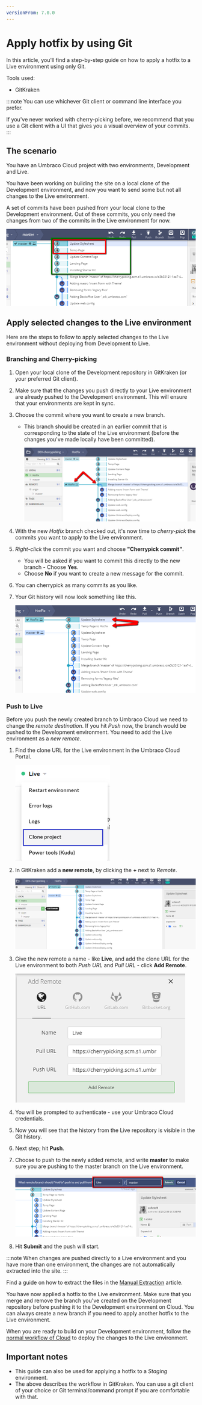 ```yaml
---
versionFrom: 7.0.0
---
```


# Apply hotfix by using Git

In this article, you'll find a step-by-step guide on how to apply a hotfix to a Live environment using only Git.

Tools used:

* GitKraken

:::note
You can use whichever Git client or command line interface you prefer.

If you've never worked with cherry-picking before, we recommend that you use a Git client with a UI that gives you a visual overview of your commits.
:::

## The scenario

You have an Umbraco Cloud project with two environments, Development and Live.

You have been working on building the site on a local clone of the Development environment, and now you want to send some but not all changes to the Live environment.

A set of commits have been pushed from your local clone to the Development environment. Out of these commits, you only need the changes from two of the commits in the Live environment for now.

![Commits](images/commits-for-cherry.png)

## Apply selected changes to the Live environment

Here are the steps to follow to apply selected changes to the Live environment without deploying from Development to Live.

### Branching and Cherry-picking

1. Open your local clone of the Development repository in GitKraken (or your preferred Git client).
2. Make sure that the changes you push directly to your Live environment are already pushed to the Development environment. This will ensure that your environments are kept in sync.
3. Choose the commit where you want to create a new branch.
    * This branch should be created in an earlier commit that is corresponding to the state of the Live environment (before the changes you've made locally have been committed).

        ![Creating new branch](images/create-branch.png)

4. With the new _Hotfix_ branch checked out, it's now time to _cherry-pick_ the commits you want to apply to the Live environment.
5. _Right-click_ the commit you want and choose **"Cherrypick commit"**.
    * You will be asked if you want to commit this directly to the new branch - Choose **Yes**.
    * Choose **No** if you want to create a new message for the commit.
6. You can cherrypick as many commits as you like.
7. Your Git history will now look something like this.

    ![Cherrypicking](images/cherry-picked-commits.png)

### Push to Live

Before you push the newly created branch to Umbraco Cloud we need to change the _remote destination_. If you hit _Push_ now, the branch would be pushed to the Development environment. You need to add the Live environment as a _new remote_.

1. Find the clone URL for the Live environment in the Umbraco Cloud Portal.

    ![Live Clone URL](images/live-clone-URL_v10.png)

2. In GitKraken add a **new remote**, by clicking the **+** next to _Remote_.

    ![Add new remote](images/add-remote.png)

3. Give the new remote a name - like **Live**, and add the clone URL for the Live environment to both _Push URL_ and _Pull URL_ - click **Add Remote**.

    ![Add Live as remote](images/live-remote.png)

4. You will be prompted to authenticate - use your Umbraco Cloud credentials.
5. Now you will see that the history from the Live repository is visible in the Git history.
6. Next step; hit **Push**.
7. Choose to push to the newly added remote, and write **master** to make sure you are pushing to the master branch on the Live environment.

    ![Choose remote](images/choose-remote.png)

8. Hit **Submit** and the push will start.

:::note
When changes are pushed directly to a Live environment and you have more than one environment, the changes are not automatically extracted into the site.
:::

Find a guide on how to extract the files in the [Manual Extraction](../../../Set-Up/Power-Tools/Manual-extractions) article.

You have now applied a hotfix to the Live environment. Make sure that you merge and remove the branch you've created on the Development repository before pushing it to the Development environment on Cloud. You can always create a new branch if you need to apply another hotfix to the Live environment.

When you are ready to build on your Development environment, follow the [normal workflow of Cloud](../../) to deploy the changes to the Live environment.

## Important notes

* This guide can also be used for applying a hotfix to a _Staging_ environment.
* The above describes the workflow in GitKraken. You can use a git client of your choice or Git terminal/command prompt if you are comfortable with that.
